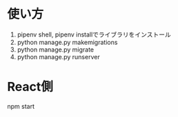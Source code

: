 # 使い方

1. pipenv shell, pipenv installでライブラリをインストール
2. python manage.py makemigrations
3. python manage.py migrate
4. python manage.py runserver

# React側
npm start

